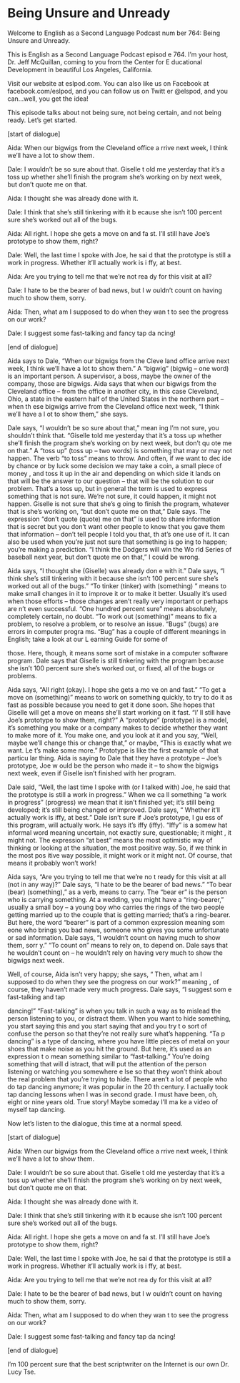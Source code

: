 # Being Unsure and Unready

Welcome to English as a Second Language Podcast num ber 764: Being Unsure and Unready.

This is English as a Second Language Podcast episod e 764.  I’m your host, Dr. Jeff McQuillan, coming to you from the Center for E ducational Development in beautiful Los Angeles, California.

Visit our website at eslpod.com.  You can also like  us on Facebook at facebook.com/eslpod, and you can follow us on Twitt er @elspod, and you can…well, you get the idea!

This episode talks about not being sure, not being certain, and not being ready. Let’s get started.

[start of dialogue]

Aida:  When our bigwigs from the Cleveland office a rrive next week, I think we’ll have a lot to show them.

Dale:  I wouldn’t be so sure about that.  Giselle t old me yesterday that it’s a toss up whether she’ll finish the program she’s working on by next week, but don’t quote me on that.

Aida:  I thought she was already done with it.

Dale:  I think that she’s still tinkering with it b ecause she isn’t 100 percent sure she’s worked out all of the bugs.

Aida:  All right.  I hope she gets a move on and fa st.  I’ll still have Joe’s prototype to show them, right?

Dale:  Well, the last time I spoke with Joe, he sai d that the prototype is still a work in progress.  Whether it’ll actually work is i ffy, at best.

Aida:  Are you trying to tell me that we’re not rea dy for this visit at all?

Dale:  I hate to be the bearer of bad news, but I w ouldn’t count on having much to show them, sorry.

Aida:  Then, what am I supposed to do when they wan t to see the progress on our work?

Dale:  I suggest some fast-talking and fancy tap da ncing!

[end of dialogue]

Aida says to Dale, “When our bigwigs from the Cleve land office arrive next week, I think we’ll have a lot to show them.”  A “bigwig”  (bigwig – one word) is an important person.  A supervisor, a boss, maybe the owner of the company, those are bigwigs.  Aida says that when our bigwigs from the Cleveland office – from the office in another city, in this case Cleveland,  Ohio, a state in the eastern half of the United States in the northern part – when th ese bigwigs arrive from the Cleveland office next week, “I think we’ll have a l ot to show them,” she says.

Dale says, “I wouldn’t be so sure about that,” mean ing I’m not sure, you shouldn’t think that.  “Giselle told me yesterday that it’s a  toss up whether she’ll finish the program she’s working on by next week, but don’t qu ote me on that.”  A “toss up” (toss up – two words) is something that may or may not happen.  The verb “to toss” means to throw.  And often, if we want to dec ide by chance or by luck some decision we may take a coin, a small piece of money , and toss it up in the air and depending on which side it lands on that will be the answer to our question – that will be the solution to our problem.  That’s a toss  up, but in general the term is used to express something that is not sure.  We’re not sure, it could happen, it might not happen.  Giselle is not sure that she’s g oing to finish the program, whatever that is she’s working on, “but don’t quote  me on that,” Dale says.  The expression “don’t quote (quote) me on that” is used  to share information that is secret but you don’t want other people to know that  you gave them that information – don’t tell people I told you that, th at’s one use of it.  It can also be used when you’re just not sure that something is go ing to happen; you’re making a prediction.  “I think the Dodgers will win the Wo rld Series of baseball next year, but don’t quote me on that,” I could be wrong.

Aida says, “I thought she (Giselle) was already don e with it.”  Dale says, “I think she’s still tinkering with it because she isn’t 100  percent sure she’s worked out all of the bugs.”  “To tinker (tinker) with (something) ” means to make small changes in it to improve it or to make it better.  Usually it’s used when those efforts – those changes aren’t really very important or perhaps are n’t even successful.  “One hundred percent sure” means absolutely, completely certain, no doubt.  “To work out (something)” means to fix a problem, to resolve  a problem, or to resolve an issue.  “Bugs” (bugs) are errors in computer progra ms.  “Bug” has a couple of different meanings in English; take a look at our L earning Guide for some of

those.  Here, though, it means some sort of mistake  in a computer software program.  Dale says that Giselle is still tinkering  with the program because she isn’t 100 percent sure she’s worked out, or fixed, all of the bugs or problems.

Aida says, “All right (okay).  I hope she gets a mo ve on and fast.”  “To get a move on (something)” means to work on something quickly,  to try to do it as fast as possible because you need to get it done soon.  She  hopes that Giselle will get a move on means she’ll start working on it fast.  “I’ ll still have Joe’s prototype to show them, right?”  A “prototype” (prototype) is a model, it’s something you make or a company makes to decide whether they want to make more of it.  You make one, and you look at it and you say, “Well, maybe we’ll change this or change that,” or maybe, “This is exactly what we want.  Le t’s make some more.” Prototype is like the first example of that particu lar thing.  Aida is saying to Dale that they have a prototype – Joe’s prototype, Joe w ould be the person who made it – to show the bigwigs next week, even if Giselle  isn’t finished with her program.

Dale said, “Well, the last time I spoke with (or I talked with) Joe, he said that the prototype is still a work in progress.”  When we ca ll something “a work in progress” (progress) we mean that it isn’t finished  yet; it’s still being developed; it’s still being changed or improved.  Dale says, “ Whether it’ll actually work is iffy, at best.”  Dale isn’t sure if Joe’s prototype, I gu ess of this program, will actually work.  He says it’s iffy (iffy).  “Iffy” is a somew hat informal word meaning uncertain, not exactly sure, questionable; it might , it might not.  The expression “at best” means the most optimistic way of thinking  or looking at the situation, the most positive way.  So, if we think in the most pos itive way possible, it might work or it might not.  Of course, that means it probably  won’t work!

Aida says, “Are you trying to tell me that we’re no t ready for this visit at all (not in any way)?”  Dale says, “I hate to be the bearer of bad news.”  “To bear (bear) (something),” as a verb, means to carry.  The “bear er” is the person who is carrying something.  At a wedding, you might have a  “ring-bearer,” usually a small boy – a young boy who carries the rings of the two people getting married up to the couple that is getting married; that’s a ring-bearer.  But here, the word “bearer” is part of a common expression meaning som eone who brings you bad news, someone who gives you some unfortunate or sad  information.  Dale says, “I wouldn’t count on having much to show them, sorr y.”  “To count on” means to rely on, to depend on.  Dale says that he wouldn’t count on – he wouldn’t rely on having very much to show the bigwigs next week.

Well, of course, Aida isn’t very happy; she says, “ Then, what am I supposed to do when they see the progress on our work?” meaning , of course, they haven’t made very much progress.  Dale says, “I suggest som e fast-talking and tap

dancing!”  “Fast-talking” is when you talk in such a way as to mislead the person listening to you, or distract them.  When you want to hide something, you start saying this and you start saying that and you try t o sort of confuse the person so that they’re not really sure what’s happening.  “Ta p dancing” is a type of dancing, where you have little pieces of metal on your shoes  that make noise as you hit the ground.  But here, it’s used as an expression t o mean something similar to “fast-talking.”  You’re doing something that will d istract, that will put the attention of the person listening or watching you somewhere e lse so that they won’t think about the real problem that you’re trying to hide.  There aren’t a lot of people who do tap dancing anymore; it was popular in the 20 th  century.  I actually took tap dancing lessons when I was in second grade.  I must  have been, oh, eight or nine years old.  True story!  Maybe someday I’ll ma ke a video of myself tap dancing.

Now let’s listen to the dialogue, this time at a normal speed.

[start of dialogue]

Aida:  When our bigwigs from the Cleveland office a rrive next week, I think we’ll have a lot to show them.

Dale:  I wouldn’t be so sure about that.  Giselle t old me yesterday that it’s a toss up whether she’ll finish the program she’s working on by next week, but don’t quote me on that.

Aida:  I thought she was already done with it.

Dale:  I think that she’s still tinkering with it b ecause she isn’t 100 percent sure she’s worked out all of the bugs.

Aida:  All right.  I hope she gets a move on and fa st.  I’ll still have Joe’s prototype to show them, right?

Dale:  Well, the last time I spoke with Joe, he sai d that the prototype is still a work in progress.  Whether it’ll actually work is i ffy, at best.

Aida:  Are you trying to tell me that we’re not rea dy for this visit at all?

Dale:  I hate to be the bearer of bad news, but I w ouldn’t count on having much to show them, sorry.

Aida:  Then, what am I supposed to do when they wan t to see the progress on our work?

Dale:  I suggest some fast-talking and fancy tap da ncing!

[end of dialogue]

I’m 100 percent sure that the best scriptwriter on the Internet is our own Dr. Lucy Tse.





